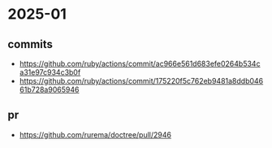 # 2025-01

## commits

- <https://github.com/ruby/actions/commit/ac966e561d683efe0264b534ca31e97c934c3b0f>
- <https://github.com/ruby/actions/commit/175220f5c762eb9481a8ddb04661b728a9065946>

## pr

- <https://github.com/rurema/doctree/pull/2946>
